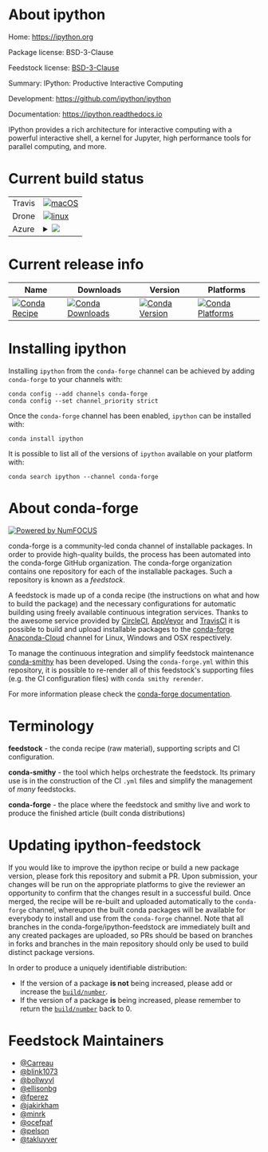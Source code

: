 About ipython
=============

Home: https://ipython.org

Package license: BSD-3-Clause

Feedstock license: [BSD-3-Clause](https://github.com/conda-forge/ipython-feedstock/blob/master/LICENSE.txt)

Summary: IPython: Productive Interactive Computing

Development: https://github.com/ipython/ipython

Documentation: https://ipython.readthedocs.io

IPython provides a rich architecture for interactive computing with
a powerful interactive shell, a kernel for Jupyter, high performance
tools for parallel computing, and more.


Current build status
====================


<table><tr>
    <td>Travis</td>
    <td>
      <a href="https://travis-ci.com/conda-forge/ipython-feedstock">
        <img alt="macOS" src="https://img.shields.io/travis/com/conda-forge/ipython-feedstock/master.svg?label=macOS">
      </a>
    </td>
  </tr><tr>
    <td>Drone</td>
    <td>
      <a href="https://cloud.drone.io/conda-forge/ipython-feedstock">
        <img alt="linux" src="https://img.shields.io/drone/build/conda-forge/ipython-feedstock/master.svg?label=Linux">
      </a>
    </td>
  </tr>
    
  <tr>
    <td>Azure</td>
    <td>
      <details>
        <summary>
          <a href="https://dev.azure.com/conda-forge/feedstock-builds/_build/latest?definitionId=460&branchName=master">
            <img src="https://dev.azure.com/conda-forge/feedstock-builds/_apis/build/status/ipython-feedstock?branchName=master">
          </a>
        </summary>
        <table>
          <thead><tr><th>Variant</th><th>Status</th></tr></thead>
          <tbody><tr>
              <td>linux_64_numpy1.17python3.7.____cpython</td>
              <td>
                <a href="https://dev.azure.com/conda-forge/feedstock-builds/_build/latest?definitionId=460&branchName=master">
                  <img src="https://dev.azure.com/conda-forge/feedstock-builds/_apis/build/status/ipython-feedstock?branchName=master&jobName=linux&configuration=linux_64_numpy1.17python3.7.____cpython" alt="variant">
                </a>
              </td>
            </tr><tr>
              <td>linux_64_numpy1.17python3.8.____cpython</td>
              <td>
                <a href="https://dev.azure.com/conda-forge/feedstock-builds/_build/latest?definitionId=460&branchName=master">
                  <img src="https://dev.azure.com/conda-forge/feedstock-builds/_apis/build/status/ipython-feedstock?branchName=master&jobName=linux&configuration=linux_64_numpy1.17python3.8.____cpython" alt="variant">
                </a>
              </td>
            </tr><tr>
              <td>linux_64_numpy1.19python3.7.____73_pypy</td>
              <td>
                <a href="https://dev.azure.com/conda-forge/feedstock-builds/_build/latest?definitionId=460&branchName=master">
                  <img src="https://dev.azure.com/conda-forge/feedstock-builds/_apis/build/status/ipython-feedstock?branchName=master&jobName=linux&configuration=linux_64_numpy1.19python3.7.____73_pypy" alt="variant">
                </a>
              </td>
            </tr><tr>
              <td>linux_64_numpy1.19python3.9.____cpython</td>
              <td>
                <a href="https://dev.azure.com/conda-forge/feedstock-builds/_build/latest?definitionId=460&branchName=master">
                  <img src="https://dev.azure.com/conda-forge/feedstock-builds/_apis/build/status/ipython-feedstock?branchName=master&jobName=linux&configuration=linux_64_numpy1.19python3.9.____cpython" alt="variant">
                </a>
              </td>
            </tr><tr>
              <td>linux_aarch64_numpy1.17python3.7.____cpython</td>
              <td>
                <a href="https://dev.azure.com/conda-forge/feedstock-builds/_build/latest?definitionId=460&branchName=master">
                  <img src="https://dev.azure.com/conda-forge/feedstock-builds/_apis/build/status/ipython-feedstock?branchName=master&jobName=linux&configuration=linux_aarch64_numpy1.17python3.7.____cpython" alt="variant">
                </a>
              </td>
            </tr><tr>
              <td>linux_aarch64_numpy1.17python3.8.____cpython</td>
              <td>
                <a href="https://dev.azure.com/conda-forge/feedstock-builds/_build/latest?definitionId=460&branchName=master">
                  <img src="https://dev.azure.com/conda-forge/feedstock-builds/_apis/build/status/ipython-feedstock?branchName=master&jobName=linux&configuration=linux_aarch64_numpy1.17python3.8.____cpython" alt="variant">
                </a>
              </td>
            </tr><tr>
              <td>linux_aarch64_numpy1.19python3.7.____73_pypy</td>
              <td>
                <a href="https://dev.azure.com/conda-forge/feedstock-builds/_build/latest?definitionId=460&branchName=master">
                  <img src="https://dev.azure.com/conda-forge/feedstock-builds/_apis/build/status/ipython-feedstock?branchName=master&jobName=linux&configuration=linux_aarch64_numpy1.19python3.7.____73_pypy" alt="variant">
                </a>
              </td>
            </tr><tr>
              <td>linux_aarch64_numpy1.19python3.9.____cpython</td>
              <td>
                <a href="https://dev.azure.com/conda-forge/feedstock-builds/_build/latest?definitionId=460&branchName=master">
                  <img src="https://dev.azure.com/conda-forge/feedstock-builds/_apis/build/status/ipython-feedstock?branchName=master&jobName=linux&configuration=linux_aarch64_numpy1.19python3.9.____cpython" alt="variant">
                </a>
              </td>
            </tr><tr>
              <td>linux_ppc64le_numpy1.17python3.7.____cpython</td>
              <td>
                <a href="https://dev.azure.com/conda-forge/feedstock-builds/_build/latest?definitionId=460&branchName=master">
                  <img src="https://dev.azure.com/conda-forge/feedstock-builds/_apis/build/status/ipython-feedstock?branchName=master&jobName=linux&configuration=linux_ppc64le_numpy1.17python3.7.____cpython" alt="variant">
                </a>
              </td>
            </tr><tr>
              <td>linux_ppc64le_numpy1.17python3.8.____cpython</td>
              <td>
                <a href="https://dev.azure.com/conda-forge/feedstock-builds/_build/latest?definitionId=460&branchName=master">
                  <img src="https://dev.azure.com/conda-forge/feedstock-builds/_apis/build/status/ipython-feedstock?branchName=master&jobName=linux&configuration=linux_ppc64le_numpy1.17python3.8.____cpython" alt="variant">
                </a>
              </td>
            </tr><tr>
              <td>linux_ppc64le_numpy1.19python3.7.____73_pypy</td>
              <td>
                <a href="https://dev.azure.com/conda-forge/feedstock-builds/_build/latest?definitionId=460&branchName=master">
                  <img src="https://dev.azure.com/conda-forge/feedstock-builds/_apis/build/status/ipython-feedstock?branchName=master&jobName=linux&configuration=linux_ppc64le_numpy1.19python3.7.____73_pypy" alt="variant">
                </a>
              </td>
            </tr><tr>
              <td>linux_ppc64le_numpy1.19python3.9.____cpython</td>
              <td>
                <a href="https://dev.azure.com/conda-forge/feedstock-builds/_build/latest?definitionId=460&branchName=master">
                  <img src="https://dev.azure.com/conda-forge/feedstock-builds/_apis/build/status/ipython-feedstock?branchName=master&jobName=linux&configuration=linux_ppc64le_numpy1.19python3.9.____cpython" alt="variant">
                </a>
              </td>
            </tr><tr>
              <td>osx_64_numpy1.17python3.7.____cpython</td>
              <td>
                <a href="https://dev.azure.com/conda-forge/feedstock-builds/_build/latest?definitionId=460&branchName=master">
                  <img src="https://dev.azure.com/conda-forge/feedstock-builds/_apis/build/status/ipython-feedstock?branchName=master&jobName=osx&configuration=osx_64_numpy1.17python3.7.____cpython" alt="variant">
                </a>
              </td>
            </tr><tr>
              <td>osx_64_numpy1.17python3.8.____cpython</td>
              <td>
                <a href="https://dev.azure.com/conda-forge/feedstock-builds/_build/latest?definitionId=460&branchName=master">
                  <img src="https://dev.azure.com/conda-forge/feedstock-builds/_apis/build/status/ipython-feedstock?branchName=master&jobName=osx&configuration=osx_64_numpy1.17python3.8.____cpython" alt="variant">
                </a>
              </td>
            </tr><tr>
              <td>osx_64_numpy1.19python3.7.____73_pypy</td>
              <td>
                <a href="https://dev.azure.com/conda-forge/feedstock-builds/_build/latest?definitionId=460&branchName=master">
                  <img src="https://dev.azure.com/conda-forge/feedstock-builds/_apis/build/status/ipython-feedstock?branchName=master&jobName=osx&configuration=osx_64_numpy1.19python3.7.____73_pypy" alt="variant">
                </a>
              </td>
            </tr><tr>
              <td>osx_64_numpy1.19python3.9.____cpython</td>
              <td>
                <a href="https://dev.azure.com/conda-forge/feedstock-builds/_build/latest?definitionId=460&branchName=master">
                  <img src="https://dev.azure.com/conda-forge/feedstock-builds/_apis/build/status/ipython-feedstock?branchName=master&jobName=osx&configuration=osx_64_numpy1.19python3.9.____cpython" alt="variant">
                </a>
              </td>
            </tr><tr>
              <td>osx_arm64_python3.8.____cpython</td>
              <td>
                <a href="https://dev.azure.com/conda-forge/feedstock-builds/_build/latest?definitionId=460&branchName=master">
                  <img src="https://dev.azure.com/conda-forge/feedstock-builds/_apis/build/status/ipython-feedstock?branchName=master&jobName=osx&configuration=osx_arm64_python3.8.____cpython" alt="variant">
                </a>
              </td>
            </tr><tr>
              <td>osx_arm64_python3.9.____cpython</td>
              <td>
                <a href="https://dev.azure.com/conda-forge/feedstock-builds/_build/latest?definitionId=460&branchName=master">
                  <img src="https://dev.azure.com/conda-forge/feedstock-builds/_apis/build/status/ipython-feedstock?branchName=master&jobName=osx&configuration=osx_arm64_python3.9.____cpython" alt="variant">
                </a>
              </td>
            </tr><tr>
              <td>win_64_numpy1.17python3.7.____cpython</td>
              <td>
                <a href="https://dev.azure.com/conda-forge/feedstock-builds/_build/latest?definitionId=460&branchName=master">
                  <img src="https://dev.azure.com/conda-forge/feedstock-builds/_apis/build/status/ipython-feedstock?branchName=master&jobName=win&configuration=win_64_numpy1.17python3.7.____cpython" alt="variant">
                </a>
              </td>
            </tr><tr>
              <td>win_64_numpy1.17python3.8.____cpython</td>
              <td>
                <a href="https://dev.azure.com/conda-forge/feedstock-builds/_build/latest?definitionId=460&branchName=master">
                  <img src="https://dev.azure.com/conda-forge/feedstock-builds/_apis/build/status/ipython-feedstock?branchName=master&jobName=win&configuration=win_64_numpy1.17python3.8.____cpython" alt="variant">
                </a>
              </td>
            </tr><tr>
              <td>win_64_numpy1.19python3.9.____cpython</td>
              <td>
                <a href="https://dev.azure.com/conda-forge/feedstock-builds/_build/latest?definitionId=460&branchName=master">
                  <img src="https://dev.azure.com/conda-forge/feedstock-builds/_apis/build/status/ipython-feedstock?branchName=master&jobName=win&configuration=win_64_numpy1.19python3.9.____cpython" alt="variant">
                </a>
              </td>
            </tr>
          </tbody>
        </table>
      </details>
    </td>
  </tr>
</table>

Current release info
====================

| Name | Downloads | Version | Platforms |
| --- | --- | --- | --- |
| [![Conda Recipe](https://img.shields.io/badge/recipe-ipython-green.svg)](https://anaconda.org/conda-forge/ipython) | [![Conda Downloads](https://img.shields.io/conda/dn/conda-forge/ipython.svg)](https://anaconda.org/conda-forge/ipython) | [![Conda Version](https://img.shields.io/conda/vn/conda-forge/ipython.svg)](https://anaconda.org/conda-forge/ipython) | [![Conda Platforms](https://img.shields.io/conda/pn/conda-forge/ipython.svg)](https://anaconda.org/conda-forge/ipython) |

Installing ipython
==================

Installing `ipython` from the `conda-forge` channel can be achieved by adding `conda-forge` to your channels with:

```
conda config --add channels conda-forge
conda config --set channel_priority strict
```

Once the `conda-forge` channel has been enabled, `ipython` can be installed with:

```
conda install ipython
```

It is possible to list all of the versions of `ipython` available on your platform with:

```
conda search ipython --channel conda-forge
```


About conda-forge
=================

[![Powered by NumFOCUS](https://img.shields.io/badge/powered%20by-NumFOCUS-orange.svg?style=flat&colorA=E1523D&colorB=007D8A)](http://numfocus.org)

conda-forge is a community-led conda channel of installable packages.
In order to provide high-quality builds, the process has been automated into the
conda-forge GitHub organization. The conda-forge organization contains one repository
for each of the installable packages. Such a repository is known as a *feedstock*.

A feedstock is made up of a conda recipe (the instructions on what and how to build
the package) and the necessary configurations for automatic building using freely
available continuous integration services. Thanks to the awesome service provided by
[CircleCI](https://circleci.com/), [AppVeyor](https://www.appveyor.com/)
and [TravisCI](https://travis-ci.com/) it is possible to build and upload installable
packages to the [conda-forge](https://anaconda.org/conda-forge)
[Anaconda-Cloud](https://anaconda.org/) channel for Linux, Windows and OSX respectively.

To manage the continuous integration and simplify feedstock maintenance
[conda-smithy](https://github.com/conda-forge/conda-smithy) has been developed.
Using the ``conda-forge.yml`` within this repository, it is possible to re-render all of
this feedstock's supporting files (e.g. the CI configuration files) with ``conda smithy rerender``.

For more information please check the [conda-forge documentation](https://conda-forge.org/docs/).

Terminology
===========

**feedstock** - the conda recipe (raw material), supporting scripts and CI configuration.

**conda-smithy** - the tool which helps orchestrate the feedstock.
                   Its primary use is in the construction of the CI ``.yml`` files
                   and simplify the management of *many* feedstocks.

**conda-forge** - the place where the feedstock and smithy live and work to
                  produce the finished article (built conda distributions)


Updating ipython-feedstock
==========================

If you would like to improve the ipython recipe or build a new
package version, please fork this repository and submit a PR. Upon submission,
your changes will be run on the appropriate platforms to give the reviewer an
opportunity to confirm that the changes result in a successful build. Once
merged, the recipe will be re-built and uploaded automatically to the
`conda-forge` channel, whereupon the built conda packages will be available for
everybody to install and use from the `conda-forge` channel.
Note that all branches in the conda-forge/ipython-feedstock are
immediately built and any created packages are uploaded, so PRs should be based
on branches in forks and branches in the main repository should only be used to
build distinct package versions.

In order to produce a uniquely identifiable distribution:
 * If the version of a package **is not** being increased, please add or increase
   the [``build/number``](https://docs.conda.io/projects/conda-build/en/latest/resources/define-metadata.html#build-number-and-string).
 * If the version of a package **is** being increased, please remember to return
   the [``build/number``](https://docs.conda.io/projects/conda-build/en/latest/resources/define-metadata.html#build-number-and-string)
   back to 0.

Feedstock Maintainers
=====================

* [@Carreau](https://github.com/Carreau/)
* [@blink1073](https://github.com/blink1073/)
* [@bollwyvl](https://github.com/bollwyvl/)
* [@ellisonbg](https://github.com/ellisonbg/)
* [@fperez](https://github.com/fperez/)
* [@jakirkham](https://github.com/jakirkham/)
* [@minrk](https://github.com/minrk/)
* [@ocefpaf](https://github.com/ocefpaf/)
* [@pelson](https://github.com/pelson/)
* [@takluyver](https://github.com/takluyver/)

